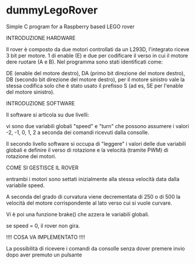 # dummyLegoRover
Simple C program for a Raspberry based LEGO rover

INTRODUZIONE HARDWARE

Il rover è composto da due motori controllati da un L293D, l'integrato riceve 3 bit per motore. 1 di enable (E) e due per codificare il verso in cui il motore dere ruotare (A e B). Nel programma sono stati identificati come: 

DE (enable del motore destro), 
DA (primo bit direzione del motore destro),
DB (secondo bit direzione del motore destro),
per il motore sinistro vale la stessa codifica solo che è stato usato il prefisso S (ad es, SE per l'enable del motore sinistro).


INTRODUZIONE SOFTWARE

Il software si articola su due livelli:

vi sono due variabili globali "speed" e "turn" che possono assumere i valori -2, -1, 0, 1, 2 a seconda dei comandi ricevuti dalla consolle.

Il secondo livello software si occupa di "leggere" i valori delle due variabili globali e definire il verso di rotazione e la velocità (tramite PWM) di rotazione dei motori.



COME SI GESTISCE IL ROVER

entrambi i motori sono settati inizialmente alla stessa velocità data dalla variabile speed.

A seconda del grado di curvatura viene decrementata di 250 o di 500 la velocità del motore corrispondente al lato verso cui si vuole curvare.

Vi è poi una funzione brake() che azzera le variabili globali.

se speed = 0, il rover non gira.


!!!!  COSA VA IMPLEMENTATO  !!!!

La possibilità di ricevere i comandi da consolle senza dover premere invio dopo aver premuto un pulsante
